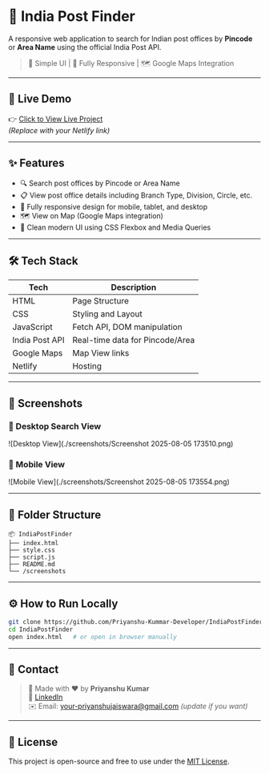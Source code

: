 
# 📮 India Post Finder

A responsive web application to search for Indian post offices by **Pincode** or **Area Name** using the official India Post API.

> 🔎 Simple UI | 📱 Fully Responsive | 🗺️ Google Maps Integration

---

## 🚀 Live Demo

👉 [Click to View Live Project](https://your-netlify-link.netlify.app)  
*(Replace with your Netlify link)*

---

## ✨ Features

- 🔍 Search post offices by Pincode or Area Name
- 📋 View post office details including Branch Type, Division, Circle, etc.
- 📱 Fully responsive design for mobile, tablet, and desktop
- 🗺️ View on Map (Google Maps integration)
- 🎨 Clean modern UI using CSS Flexbox and Media Queries

---

## 🛠️ Tech Stack

| Tech | Description |
|------|-------------|
| HTML | Page Structure |
| CSS  | Styling and Layout |
| JavaScript | Fetch API, DOM manipulation |
| India Post API | Real-time data for Pincode/Area |
| Google Maps | Map View links |
| Netlify | Hosting |

---

## 📸 Screenshots

### 🔎 Desktop Search View
![Desktop View](./screenshots/Screenshot 2025-08-05 173510.png)

### 📱 Mobile View
![Mobile View](./screenshots/Screenshot 2025-08-05 173554.png)

---

## 📂 Folder Structure

```
📦 IndiaPostFinder
├── index.html
├── style.css
├── script.js
├── README.md
└── /screenshots
```

---

## ⚙️ How to Run Locally

```bash
git clone https://github.com/Priyanshu-Kummar-Developer/IndiaPostFinder
cd IndiaPostFinder
open index.html   # or open in browser manually
```

---

## 📧 Contact

> 💬 Made with ❤️ by **Priyanshu Kumar**  
> 🔗 [LinkedIn](https://www.linkedin.com/in/priyanshu-kummar-developer)  
> ✉️ Email: your-priyanshujaiswara@gmail.com *(update if you want)*

---

## 📃 License

This project is open-source and free to use under the [MIT License](LICENSE).
